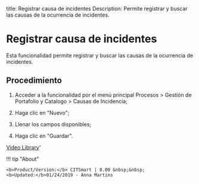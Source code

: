 title: Registrar causa de incidentes
Description: Permite registrar y buscar las causas de la ocurrencia de incidentes.
# Registrar causa de incidentes


Esta funcionalidad permite registrar y buscar las causas de la ocurrencia de
incidentes.

Procedimiento
-----------------

1.  Acceder a la funcionalidad por el menú principal Procesos \> Gestión de
    Portafolio y Catalogo \> Causas de Incidencia;

2.  Haga clic en "Nuevo";

3.  Llenar los campos disponibles;

4.  Haga clic en "Guardar".



<i class='fa fa-youtube-play  fa-2x' style='color:#97ce17;vertical-align: middle;'> </i> [Video Library](https://www.youtube.com/playlist?list=PLB5qK2uzf2ROUXdrTeH-_n6tXmG4oPtoz)'

!!! tip "About"

    <b>Product/Version:</b> CITSmart | 8.00 &nbsp;&nbsp;
    <b>Updated:</b>01/24/2019 - Anna Martins
